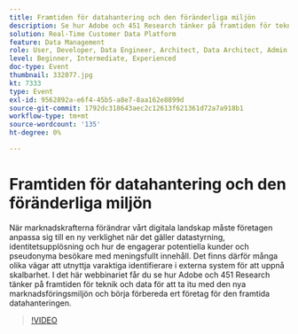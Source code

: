 ```yaml
---
title: Framtiden för datahantering och den föränderliga miljön
description: Se hur Adobe och 451 Research tänker på framtiden för teknik och data för att ta itu med den nya marknadsföringsmiljön och börja förbereda er verksamhet för den framtida datahanteringen.
solution: Real-Time Customer Data Platform
feature: Data Management
role: User, Developer, Data Engineer, Architect, Data Architect, Admin, Leader
level: Beginner, Intermediate, Experienced
doc-type: Event
thumbnail: 332077.jpg
kt: 7333
type: Event
exl-id: 9562892a-e6f4-45b5-a8e7-8aa162e8899d
source-git-commit: 1792dc318643aec2c12613f621361d72a7a918b1
workflow-type: tm+mt
source-wordcount: '135'
ht-degree: 0%

---
```


# Framtiden för datahantering och den föränderliga miljön

När marknadskrafterna förändrar vårt digitala landskap måste företagen anpassa sig till en ny verklighet när det gäller datastyrning, identitetsupplösning och hur de engagerar potentiella kunder och pseudonyma besökare med meningsfullt innehåll. Det finns därför många olika vägar att utnyttja varaktiga identifierare i externa system för att uppnå skalbarhet. I det här webbinariet får du se hur Adobe och 451 Research tänker på framtiden för teknik och data för att ta itu med den nya marknadsföringsmiljön och börja förbereda ert företag för den framtida datahanteringen.

>[!VIDEO](https://video.tv.adobe.com/v/332077/?quality=12&learn=on)
